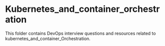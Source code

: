 # Kubernetes_and_container_orchestration

This folder contains DevOps interview questions and resources related to kubernetes_and_container_Orchestration.
